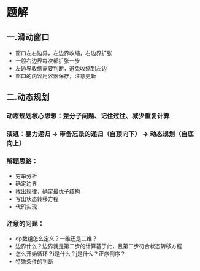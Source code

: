 # 题解

## 一.滑动窗口
+ 窗口左右边界，左边界收缩，右边界扩张
+ 一般右边界每次都扩张一步
+ 左边界收缩需要判断，避免收缩到左边
+ 窗口的内容用容器保存，注意更新



## 二.动态规划
### 动态规划核心思想：差分子问题、记住过往、减少重复计算
### 演进：暴力递归 -> 带备忘录的递归（自顶向下） -> 动态规划（自底向上）
### 解题思路：
+ 穷举分析
+ 确定边界
+ 找出规律，确定最优子结构
+ 写出状态转移方程
+ 代码实现

### 注意的问题：
+ dp数组怎么定义？一维还是二维？
+ 边界什么？边界就是第二步的计算基于此，且第二步符合状态转移方程
+ 怎么开始循环？i是什么？j是什么？正序倒序？
+ 特殊条件的判断